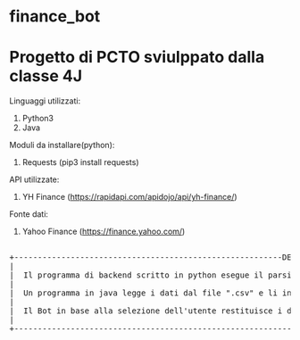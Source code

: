# finance_bot
# Progetto di PCTO  sviulppato dalla classe 4J



Linguaggi utilizzati: 
1. Python3
2. Java

Moduli da installare(python):
1. Requests (pip3 install requests)

API utilizzate:
1. YH Finance (https://rapidapi.com/apidojo/api/yh-finance/)

Fonte dati: 
1. Yahoo Finance (https://finance.yahoo.com/)

<pre>

+---------------------------------------------------------DESCRIZIONE--------------------------------------------------------------+
|                                                                                                                                  |
|  Il programma di backend scritto in python esegue il parsing del file ".json" di un titolo e intabella i dati in un file ".csv". |
|                                                                                                                                  |
|  Un programma in java legge i dati dal file ".csv" e li invia al bot.                                                            |
|                                                                                                                                  | 
|  Il Bot in base alla selezione dell'utente restituisce i dati desiderati.                                                        |
|                                                                                                                                  |
+----------------------------------------------------------------------------------------------------------------------------------+

</pre>
